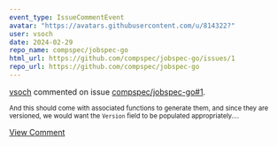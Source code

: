 ```yaml
---
event_type: IssueCommentEvent
avatar: "https://avatars.githubusercontent.com/u/814322?"
user: vsoch
date: 2024-02-29
repo_name: compspec/jobspec-go
html_url: https://github.com/compspec/jobspec-go/issues/1
repo_url: https://github.com/compspec/jobspec-go
---
```


<a href='https://github.com/vsoch' target='_blank'>vsoch</a> commented on issue <a href='https://github.com/compspec/jobspec-go/issues/1' target='_blank'>compspec/jobspec-go#1</a>.

<small>And this should come with associated functions to generate them, and since they are versioned, we would want the `Version` field to be populated appropriately....</small>

<a href='https://github.com/compspec/jobspec-go/issues/1' target='_blank'>View Comment</a>